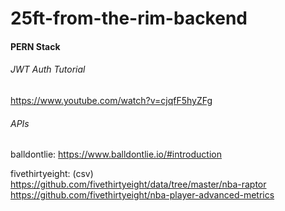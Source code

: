 # 25ft-from-the-rim-backend

#### PERN Stack 

###### JWT Auth Tutorial 
https://www.youtube.com/watch?v=cjqfF5hyZFg

###### APIs
balldontlie:
https://www.balldontlie.io/#introduction

fivethirtyeight: (csv)
https://github.com/fivethirtyeight/data/tree/master/nba-raptor
https://github.com/fivethirtyeight/nba-player-advanced-metrics